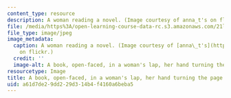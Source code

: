 ```yaml
---
content_type: resource
description: A woman reading a novel. (Image courtesy of anna_t's on flickr.)
file: /media/https%3A/open-learning-course-data-rc.s3.amazonaws.com/21l-471-major-english-novels-spring-2009/a61d7de29dd229d314b4f4160a6beba5_21l-471s09-th.jpg
file_type: image/jpeg
image_metadata:
  caption: A woman reading a novel. (Image courtesy of [anna\_t's](http://www.flickr.com/photos/anna/)
    on flickr.)
  credit: ''
  image-alt: A book, open-faced, in a woman's lap, her hand turning the page.
resourcetype: Image
title: A book, open-faced, in a woman's lap, her hand turning the page
uid: a61d7de2-9dd2-29d3-14b4-f4160a6beba5
---
```

